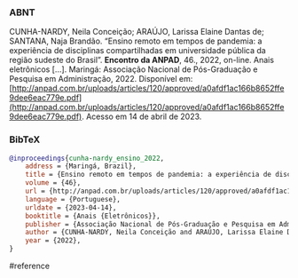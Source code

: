 ### ABNT
CUNHA-NARDY, Neila Conceição; ARAÚJO, Larissa Elaine Dantas de; SANTANA, Naja Brandão. “Ensino remoto em tempos de pandemia: a experiência de disciplinas compartilhadas em universidade pública da região sudeste do Brasil”. **Encontro da ANPAD**, 46., 2022, on-line. Anais eletrônicos [...]. Maringá: Associação Nacional de Pós-Graduação e Pesquisa em Administração, 2022. Disponível em: [http://anpad.com.br/uploads/articles/120/approved/a0afdf1ac166b8652ffe9dee6eac779e.pdf](http://anpad.com.br/uploads/articles/120/approved/a0afdf1ac166b8652ffe9dee6eac779e.pdf). Acesso em 14 de abril de 2023.

### BibTeX
```bibtex
@inproceedings{cunha-nardy_ensino_2022,
	address = {Maringá, Brazil},
	title = {Ensino remoto em tempos de pandemia: a experiência de disciplinas compartilhadas em universidade pública da região sudeste do {Brasil}},
	volume = {46},
	url = {http://anpad.com.br/uploads/articles/120/approved/a0afdf1ac166b8652ffe9dee6eac779e.pdf},
	language = {Portuguese},
	urldate = {2023-04-14},
	booktitle = {Anais {Eletrônicos}},
	publisher = {Associação Nacional de Pós-Graduação e Pesquisa em Administração},
	author = {CUNHA-NARDY, Neila Conceição and ARAÚJO, Larissa Elaine Dantas de and SANTANA, Naja Brandão},
	year = {2022},
}
```

#reference